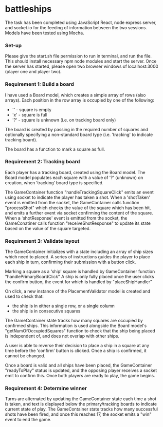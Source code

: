 # battleships

The task has been completed using JavaScript React, node express server, and socket.io for the feeding of information between the two sessions.
Models have been tested using Mocha.

### Set-up

Please give the start.sh file permission to run in terminal, and run the file. This should install necessary npm node modules and start the server.
Once the server has started, please open two browser windows of localhost:3000 (player one and player two).

### Requirement 1: Build a board

I have used a Board model, which creates a simple array of rows (also arrays). Each position in the row array is occupied by one of the following:
- '' - square is empty
- 'x' - square is full
- '?' - square is unknown (i.e. on tracking board only)

The board is created by passing in the required number of squares and optionally specifying a non-standard board type (i.e. 'tracking' to indicate tracking board).

The board has a function to mark a square as full.

### Requirement 2: Tracking board

Each player has a tracking board, created using the Board model. The Board model populates each square with a value of '?' (unknown) on creation, when 'tracking' board type is specified.

The GameContainer function "handleTrackingSquareClick" emits an event using socket to indicate the player has taken a shot.
When a 'shotTaken' event is emitted from the socket, the GameContainer calls function "processShot" which checks the value of the square which has been hit, and emits a further event via socket confirming the content of the square.
When a 'shotResponse' event is emitted from the socket, the GameConatiner calls function "receiveShotResponse" to update its state based on the value of the square targeted.

### Requirement 3: Validate layout

The GameContainer initializes with a state including an array of ship sizes which need to placed.
A series of instructions guides the player to place each ship in turn, confirming their submission with a button click.

Marking a square as a 'ship' square is handled by GameContainer function "handlePrimaryBoardClick"
A ship is only fully placed once the user clicks the confirm button, the event for which is handled by "placeShipHandler"

On click, a new instance of the PlacementValidator model is created and used to check that:
- the ship is in either a single row, or a single column
- the ship is in consecutive squares

The GameContainer state tracks how many squares are occupied by confirmed ships. This information is used alongside the Board model's "getNumOfOccupiedSquares" function to check that the ship being placed is independent of, and does not overlap with other ships.

A user is able to reverse their decision to place a ship in a square at any time before the 'confirm' button is clicked. Once a ship is confirmed, it cannot be changed.

Once a board is valid and all ships have been placed, the GameContainer "readyToPlay" status is updated, and the opposing player receives a socket emit to confirm this.
Once both players are ready to play, the game begins.

### Requirement 4: Determine winner

Turns are alternated by updating the GameContainer state each time a shot is taken, and text is displayed below the primary/tracking boards to indicate current state of play. The GameContainer state tracks how many successful shots have been fired, and once this reaches 17, the socket emits a "win" event to end the game.


